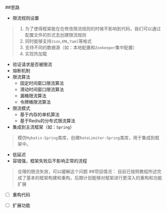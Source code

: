 ##思路

- 限流规则设置
>  1. 为了使得框架能在在修改限流规则的时候不影响到代码，我们可以通过配置文件的形式去创建限流规则  
>  2. 同时能够支持`Json`,`XML`,`Yaml`等格式  
>  3. 支持不同的数据源（如：本地配置和`Zookeeper`集中配置） 
>  4. 实现热加载
- 验证请求是否被限流  
- 熔断机制  
- 限流算法   
    - 固定时间窗口限流算法  
    - 滑动时间窗口限流算法  
    - 漏桶限流算法
    - 令牌桶限流算法
- 限流模式
    - 基于内存的单机算法
    - 基于Redis的分布式限流算法 
- 集成到主流框架（如：`Spring`）  
> 模仿`Mybatis-Spring`类库，创建`RateLimiter-Spring`类库，用于集成到框架中。
- 低延迟  
- 容错强，框架失败后不影响正常的流程
> 合理的限流失效，可以缓解这个问题
##项目情况：
>目前已按照教程所述完成了基本的框架构建和重构，后期计划能够对框架进行更深入的重构和功能扩展  
-[ ] 重构代码
-[ ] 扩展功能  

